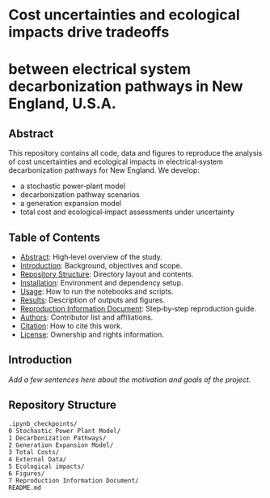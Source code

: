 # Cost uncertainties and ecological impacts drive tradeoffs  
# between electrical system decarbonization pathways in New England, U.S.A.

## Abstract
This repository contains all code, data and figures to reproduce the analysis of cost uncertainties and ecological impacts in electrical‐system decarbonization pathways for New England. We develop:
- a stochastic power‐plant model  
- decarbonization pathway scenarios  
- a generation expansion model  
- total cost and ecological‐impact assessments under uncertainty  

## Table of Contents
- [Abstract](#abstract): High‐level overview of the study.  
- [Introduction](#introduction): Background, objectives and scope.  
- [Repository Structure](#repository-structure): Directory layout and contents.  
- [Installation](#installation): Environment and dependency setup.  
- [Usage](#usage): How to run the notebooks and scripts.  
- [Results](#results): Description of outputs and figures.  
- [Reproduction Information Document](#reproduction-information-document): Step‐by‐step reproduction guide.  
- [Authors](#authors): Contributor list and affiliations.  
- [Citation](#citation): How to cite this work.  
- [License](#license): Ownership and rights information.

## Introduction
*Add a few sentences here about the motivation and goals of the project.*

## Repository Structure
```text
.ipynb_checkpoints/
0 Stochastic Power Plant Model/
1 Decarbonization Pathways/
2 Generation Expansion Model/
3 Total Costs/
4 External Data/
5 Ecological impacts/
6 Figures/
7 Reproduction Information Document/
README.md

